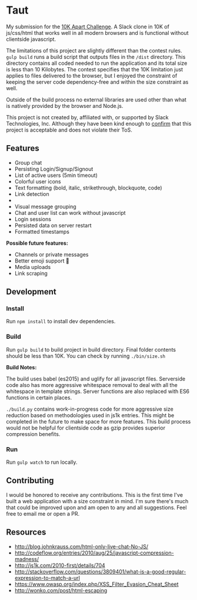 # Taut

My submission for the [10K Apart Challenge](https://a-k-apart.com/). A Slack clone in 10K of js/css/html that works well in all modern browsers and is functional without clientside javascript.

The limitations of this project are slightly different than the contest rules. `gulp build` runs a build script that outputs files in the `/dist` directory. This directory contains all coded needed to run the application and its total size is less than 10 Kilobytes. The contest specifies that the 10K limitation just applies to files delivered to the browser, but I enjoyed the constraint of keeping the server code dependency-free and within the size constraint as well. 

Outside of the build process no external libraries are used other than what is natively provided by the browser and Node.js. 

This project is not created by, affiliated with, or supported by Slack Technologies, Inc. Although they have been kind enough to [confirm](/notes/slack-email.txt) that this project is acceptable and does not violate their ToS. 

## Features

 - Group chat
 - Persisting Login/Signup/Signout
 - List of active users (5min timeout)
 - Colorful user icons
 - Text formatting (bold, italic, strikethrough, blockquote, code)
 - Link detection
 - 
 - Visual message grouping
 - Chat and user list can work without javascript
 - Login sessions
 - Persisted data on server restart
 - Formatted timestamps

**Possible future features:**

 - Channels or private messages
 - Better emoji support :ghost:
 - Media uploads
 - Link scraping

## Development

### Install

Run `npm install` to install dev dependencies.

### Build

Run `gulp build` to build project in build directory. Final folder contents should be less than 10K. You can check by running `./bin/size.sh`

**Build Notes:**

The build uses babel (es2015) and uglify for all javascript files. Serverside code also has more aggressive whitespace removal to deal with all the whitespace in template strings. Server functions are also replaced with ES6 functions in certain places. 

`./build.py` contains work-in-progress code for more aggressive size reduction based on methodologies used in js1k entries. This might be completed in the future to make space for more features. This build process would not be helpful for clientside code as gzip provides superior compression benefits. 

### Run

Run `gulp watch` to run locally. 

## Contributing

I would be honored to receive any contributions. This is the first time I've built a web application with a size constraint in mind. I'm sure there's much that could be improved upon and am open to any and all suggestions. Feel free to email me or open a PR.

## Resources
 - http://blog.johnkrauss.com/html-only-live-chat-No-JS/
 - http://codeflow.org/entries/2010/aug/25/javascript-compression-madness/
 - http://js1k.com/2010-first/details/704
 - http://stackoverflow.com/questions/3809401/what-is-a-good-regular-expression-to-match-a-url
 - https://www.owasp.org/index.php/XSS_Filter_Evasion_Cheat_Sheet
 - http://wonko.com/post/html-escaping
